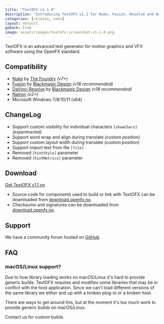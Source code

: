 ```yaml
---
title: "TextOFX v1.1.0"
description: "Introducing TextOFX v1.1 for Nuke, Fusion, Resolve and Natron."
categories: [release, news]
layout: default
goback: true
image: assets/images/textofx-screenshot-v1-1-0.png
---
```


TextOFX is an advanced text generator for motion graphics and VFX software using the OpenFX standard.

## Compatibility

* [Nuke](https://www.foundry.com/products/nuke) by [The Foundry](https://www.foundry.com/) *(v7+)*
* [Fusion](https://www.blackmagicdesign.com/no/products/fusion) by [Blackmagic Design](https://blackmagicdesign.com) *(v18 recommended)*
* [DaVinci Resolve](https://www.blackmagicdesign.com/products/davinciresolve) by [Blackmagic Design](https://blackmagicdesign.com) *(v18 recommended)*
* [Natron](https://natrongithub.github.io/) *(v2+)*
* Microsoft Windows 7/8/10/11 (x64)

## ChangeLog

* Support custom visibility for individual characters ``[showChars]`` *(experimental)*
* Support word wrap and align during translate *(custom position)*
* Support custom layout width during translate *(custom position)*
* Support import text from file ``[file]``
* Removed ``[hintStyle]`` parameter
* Removed ``[hintMetrics]`` parameter

## Download

<script src="https://gumroad.com/js/gumroad.js"></script>
<a class="gumroad-button" href="https://rodlie.gumroad.com/l/fkaef">Get TextOFX v1.1 on</a>

* Source code for components used to build or link with TextOFX can be downloaded from [download.openfx.no](https://download.openfx.no/source/).
* Checksums and signatures can be downloaded from [download.openfx.no](https://download.openfx.no/software/TextOFX/releases/v1.1/).

## Support

We have a community forum hosted on [GitHub](https://github.com/nettstudio/text.openfx.no/discussions).

## FAQ

### macOS/Linux support?

Due to how library loading works on macOS/Linux it's hard to provide generic builds. TextOFX requires and modifies some libraries that may be in conflict with the host application. Since we can't load different versions of the same library we either end up with a broken plug-in or a broken host.

There are ways to get around this, but at the moment it's too much work to provide generic builds on macOS/Linux.

Contact us for custom builds.
